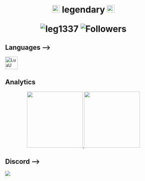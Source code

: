<h1 align="center">
  <a target="_blank">
    <img src="https://github.com/JayantGoel001/JayantGoel001/blob/master/GIF/Earth.gif" width="24px" style="max-width:100%;">
  </a>
  legendary
  <a target="_blank">
    <img src="https://github.com/JayantGoel001/JayantGoel001/blob/master/GIF/Earth.gif"  width="24px" style="max-width:100%;">
    <p align="center">  
  <img src="https://komarev.com/ghpvc/?username=leg1337" alt="leg1337" />
  <img alt="Followers" src="https://img.shields.io/github/followers/leg1337?style=social">    
</p>
<p align="center">  
 </p>
  </a>
</h1>


<h2><strong> Languages -->  </strong></h2>



<img src="https://doy2mn9upadnk.cloudfront.net/uploads/default/original/4X/c/5/a/c5acf1685bdf34d1d721c0c5ec8fc3c4e8c80b03.png" alt="LuaU" width="40" height="40"/> 


 <h2><strong> Analytics </strong></h2>

<p align="center">
<a href="https://github.com/leg1337">
  <img height="180em" src="https://github-readme-stats.vercel.app/api?username=leg1337&show_icons=true&theme=midnight-purple&include_all_commits=true&count_private=true"/>
  <img height="180em" src="https://github-readme-stats.vercel.app/api/top-langs/?username=leg1337&layout=compact&langs_count=7&theme=midnight-purple"/>
</a>
</p>


<h2><strong> Discord -->  </strong></h2>
<a href="https://discord.com/users/950723079062044682"><img align="left" src="https://lanyard.cnrad.dev/api/950723079062044682"></a>
